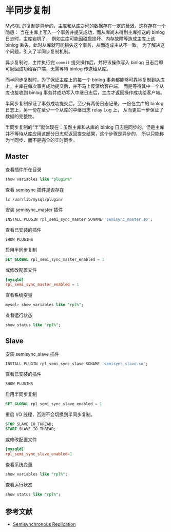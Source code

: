 # 半同步复制

MySQL 的复制是异步的，主库和从库之间的数据存在一定的延迟，这样存在一个隐患：
当在主库上写入一个事务并提交成功，而从库尚未得到主库推送的 binlog 日志时，主库宕机了，
例如主库可能因磁盘损坏、内存故障等造成主库上该 binlog 丢失，此时从库就可能损失这个事务，从而造成主从不一致。
为了解决这个问题，引入了半同步复制机制。

异步复制时，主库执行完 `commit` 提交操作后，并将该操作写入 binlog 日志后即可返回成功给客户端，无需等待 binlog 传送给从库。

而半同步复制时，为了保证主库上的每一个 binlog 事务都能够可靠地复制到从库上，主库在每次事务成功提交后，并不马上反馈给客户端，
而是等待其中一个从库也接收到 binlog 事务并成功写入中继日志后，主库才返回操作成功给客户端。

半同步复制保证了事务成功提交后，至少有两份日志记录，一份在主库的 binlog 日志上，另一份在至少一个从库的中继日志 relay Log 上，
从而更进一步保证了数据的完整性。

半同步复制的“半”就体现在：虽然主库和从库的 binlog 日志是同步的，但是主库并不等待从库应用这部分日志就返回提交结果，这个步骤是异步的，
所以只能称为半同步，而不是完全的实时同步。

## Master

查看插件所在目录

```sql
show variables like "plugin%"
```

查看 semisync 插件是否存在

```
ls /usr/lib/mysql/plugin/
```

安装 semisync_master 插件

```sql
INSTALL PLUGIN rpl_semi_sync_master SONAME 'semisync_master.so';
```

查看已安装的插件

```sql
SHOW PLUGINS
```

启用半同步复制

```sql
SET GLOBAL rpl_semi_sync_master_enabled = 1
```

或修改配置文件

```cnf
[mysqld]
rpl_semi_sync_master_enabled = 1
```

查看系统变量

```sql
mysql> show variables like "rpl%";
```

查看运行状态

```sql
show status like "rpl%";
```

## Slave

安装 semisync_slave 插件

```sql
INSTALL PLUGIN rpl_semi_sync_slave SONAME 'semisync_slave.so';
```

查看已安装的插件

```sql
SHOW PLUGINS
```

启用半同步复制

```sql
SET GLOBAL rpl_semi_sync_slave_enabled = 1
```

重启 I/O 线程，否则不会切换到半同步复制。

```sql
STOP SLAVE IO_THREAD;
START SLAVE IO_THREAD;
```

或修改配置文件

```cnf
[mysqld]
rpl_semi_sync_slave_enabled=1
```

查看系统变量

```sql
show variables like "rpl%";
```

查看运行状态

```sql
show status like "rpl%";
```

## 参考文献

- [Semisynchronous Replication](https://dev.mysql.com/doc/refman/5.7/en/replication-semisync.html)
